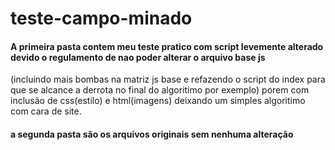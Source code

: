 # teste-campo-minado
#### A primeira pasta contem meu teste pratico com script levemente alterado devido o regulamento de nao poder alterar o arquivo base js
(incluindo mais bombas na matriz js base e refazendo o script do index para que se alcance a derrota no final do algoritimo por exemplo)
porem com inclusão de css(estilo) e html(imagens) deixando um simples algoritimo com cara de site.
#### a segunda pasta são os arquivos originais sem nenhuma alteração
